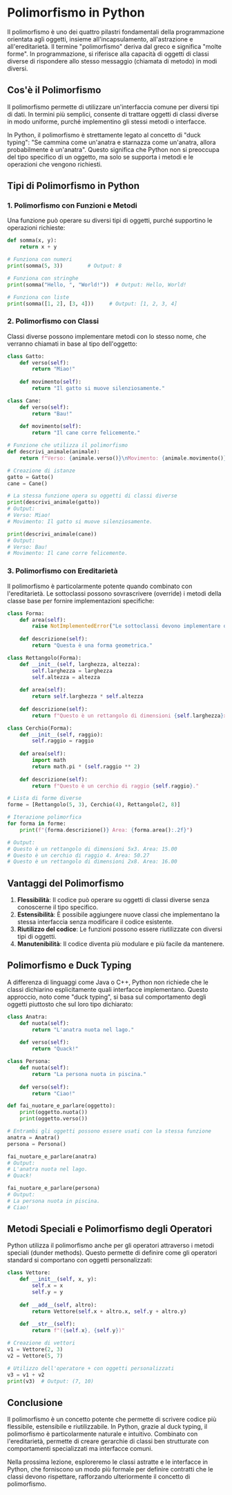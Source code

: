 # Polimorfismo in Python

Il polimorfismo è uno dei quattro pilastri fondamentali della programmazione orientata agli oggetti, insieme all'incapsulamento, all'astrazione e all'ereditarietà. Il termine "polimorfismo" deriva dal greco e significa "molte forme". In programmazione, si riferisce alla capacità di oggetti di classi diverse di rispondere allo stesso messaggio (chiamata di metodo) in modi diversi.

## Cos'è il Polimorfismo

Il polimorfismo permette di utilizzare un'interfaccia comune per diversi tipi di dati. In termini più semplici, consente di trattare oggetti di classi diverse in modo uniforme, purché implementino gli stessi metodi o interfacce.

In Python, il polimorfismo è strettamente legato al concetto di "duck typing": "Se cammina come un'anatra e starnazza come un'anatra, allora probabilmente è un'anatra". Questo significa che Python non si preoccupa del tipo specifico di un oggetto, ma solo se supporta i metodi e le operazioni che vengono richiesti.

## Tipi di Polimorfismo in Python

### 1. Polimorfismo con Funzioni e Metodi

Una funzione può operare su diversi tipi di oggetti, purché supportino le operazioni richieste:

```python
def somma(x, y):
    return x + y

# Funziona con numeri
print(somma(5, 3))        # Output: 8

# Funziona con stringhe
print(somma("Hello, ", "World!"))  # Output: Hello, World!

# Funziona con liste
print(somma([1, 2], [3, 4]))     # Output: [1, 2, 3, 4]
```

### 2. Polimorfismo con Classi

Classi diverse possono implementare metodi con lo stesso nome, che verranno chiamati in base al tipo dell'oggetto:

```python
class Gatto:
    def verso(self):
        return "Miao!"
    
    def movimento(self):
        return "Il gatto si muove silenziosamente."

class Cane:
    def verso(self):
        return "Bau!"
    
    def movimento(self):
        return "Il cane corre felicemente."

# Funzione che utilizza il polimorfismo
def descrivi_animale(animale):
    return f"Verso: {animale.verso()}\nMovimento: {animale.movimento()}"

# Creazione di istanze
gatto = Gatto()
cane = Cane()

# La stessa funzione opera su oggetti di classi diverse
print(descrivi_animale(gatto))
# Output:
# Verso: Miao!
# Movimento: Il gatto si muove silenziosamente.

print(descrivi_animale(cane))
# Output:
# Verso: Bau!
# Movimento: Il cane corre felicemente.
```

### 3. Polimorfismo con Ereditarietà

Il polimorfismo è particolarmente potente quando combinato con l'ereditarietà. Le sottoclassi possono sovrascrivere (override) i metodi della classe base per fornire implementazioni specifiche:

```python
class Forma:
    def area(self):
        raise NotImplementedError("Le sottoclassi devono implementare questo metodo")
    
    def descrizione(self):
        return "Questa è una forma geometrica."

class Rettangolo(Forma):
    def __init__(self, larghezza, altezza):
        self.larghezza = larghezza
        self.altezza = altezza
    
    def area(self):
        return self.larghezza * self.altezza
    
    def descrizione(self):
        return f"Questo è un rettangolo di dimensioni {self.larghezza}x{self.altezza}."

class Cerchio(Forma):
    def __init__(self, raggio):
        self.raggio = raggio
    
    def area(self):
        import math
        return math.pi * (self.raggio ** 2)
    
    def descrizione(self):
        return f"Questo è un cerchio di raggio {self.raggio}."

# Lista di forme diverse
forme = [Rettangolo(5, 3), Cerchio(4), Rettangolo(2, 8)]

# Iterazione polimorfica
for forma in forme:
    print(f"{forma.descrizione()} Area: {forma.area():.2f}")

# Output:
# Questo è un rettangolo di dimensioni 5x3. Area: 15.00
# Questo è un cerchio di raggio 4. Area: 50.27
# Questo è un rettangolo di dimensioni 2x8. Area: 16.00
```

## Vantaggi del Polimorfismo

1. **Flessibilità**: Il codice può operare su oggetti di classi diverse senza conoscerne il tipo specifico.
2. **Estensibilità**: È possibile aggiungere nuove classi che implementano la stessa interfaccia senza modificare il codice esistente.
3. **Riutilizzo del codice**: Le funzioni possono essere riutilizzate con diversi tipi di oggetti.
4. **Manutenibilità**: Il codice diventa più modulare e più facile da mantenere.

## Polimorfismo e Duck Typing

A differenza di linguaggi come Java o C++, Python non richiede che le classi dichiarino esplicitamente quali interfacce implementano. Questo approccio, noto come "duck typing", si basa sul comportamento degli oggetti piuttosto che sul loro tipo dichiarato:

```python
class Anatra:
    def nuota(self):
        return "L'anatra nuota nel lago."
    
    def verso(self):
        return "Quack!"

class Persona:
    def nuota(self):
        return "La persona nuota in piscina."
    
    def verso(self):
        return "Ciao!"

def fai_nuotare_e_parlare(oggetto):
    print(oggetto.nuota())
    print(oggetto.verso())

# Entrambi gli oggetti possono essere usati con la stessa funzione
anatra = Anatra()
persona = Persona()

fai_nuotare_e_parlare(anatra)
# Output:
# L'anatra nuota nel lago.
# Quack!

fai_nuotare_e_parlare(persona)
# Output:
# La persona nuota in piscina.
# Ciao!
```

## Metodi Speciali e Polimorfismo degli Operatori

Python utilizza il polimorfismo anche per gli operatori attraverso i metodi speciali (dunder methods). Questo permette di definire come gli operatori standard si comportano con oggetti personalizzati:

```python
class Vettore:
    def __init__(self, x, y):
        self.x = x
        self.y = y
    
    def __add__(self, altro):
        return Vettore(self.x + altro.x, self.y + altro.y)
    
    def __str__(self):
        return f"({self.x}, {self.y})"

# Creazione di vettori
v1 = Vettore(2, 3)
v2 = Vettore(5, 7)

# Utilizzo dell'operatore + con oggetti personalizzati
v3 = v1 + v2
print(v3)  # Output: (7, 10)
```

## Conclusione

Il polimorfismo è un concetto potente che permette di scrivere codice più flessibile, estensibile e riutilizzabile. In Python, grazie al duck typing, il polimorfismo è particolarmente naturale e intuitivo. Combinato con l'ereditarietà, permette di creare gerarchie di classi ben strutturate con comportamenti specializzati ma interfacce comuni.

Nella prossima lezione, esploreremo le classi astratte e le interfacce in Python, che forniscono un modo più formale per definire contratti che le classi devono rispettare, rafforzando ulteriormente il concetto di polimorfismo.